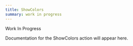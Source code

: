 ```yaml
---
title: ShowColors
summary: work in progress
---
```


Work In Progress

Documentation for the ShowColors action will appear here.
